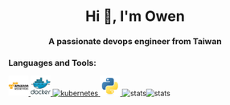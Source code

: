<h1 align="center">Hi 👋, I'm Owen</h1>
<h3 align="center">A passionate devops engineer from Taiwan</h3>
<p align="left">
</p>

<h3 align="left">Languages and Tools:</h3>
<p align="left"> <a href="https://aws.amazon.com" target="_blank" rel="noreferrer"> <img src="https://raw.githubusercontent.com/devicons/devicon/master/icons/amazonwebservices/amazonwebservices-original-wordmark.svg" alt="aws" width="40" height="40"/> </a> <a href="https://www.docker.com/" target="_blank" rel="noreferrer"><img src="https://raw.githubusercontent.com/devicons/devicon/master/icons/docker/docker-original-wordmark.svg" alt="docker" width="40" height="40"/> </a> <a href="https://kubernetes.io" target="_blank" rel="noreferrer">
  <img src="https://www.vectorlogo.zone/logos/kubernetes/kubernetes-icon.svg" alt="kubernetes" width="40" height="40"/> </a> <a href="https://www.python.org" target="_blank" rel="noreferrer"><img src="https://raw.githubusercontent.com/devicons/devicon/master/icons/python/python-original.svg" alt="python" width="40" height="40"/> </a><img src="https://github-readme-stats.vercel.app/api?username=atorigin&show_icons=true&theme=radical" alt="stats" height="330" width="350" /><img src="https://github-readme-stats.vercel.app/api/top-langs/?username=atorigin" alt="stats" height="330" width="350" /></p>
